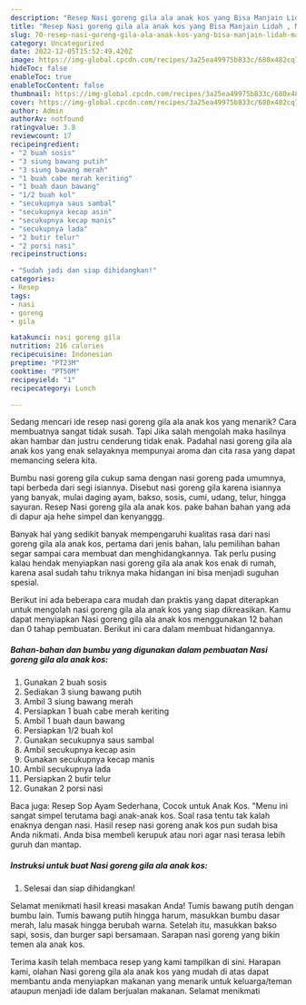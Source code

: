 ```yaml
---
description: "Resep Nasi goreng gila ala anak kos yang Bisa Manjain Lidah , Mantap"
title: "Resep Nasi goreng gila ala anak kos yang Bisa Manjain Lidah , Mantap"
slug: 70-resep-nasi-goreng-gila-ala-anak-kos-yang-bisa-manjain-lidah-mantap
category: Uncategorized
date: 2022-12-05T15:52:49.420Z
image: https://img-global.cpcdn.com/recipes/3a25ea49975b833c/680x482cq70/nasi-goreng-gila-ala-anak-kos-foto-resep-utama.jpg
hideToc: false
enableToc: true
enableTocContent: false
thumbnail: https://img-global.cpcdn.com/recipes/3a25ea49975b833c/680x482cq70/nasi-goreng-gila-ala-anak-kos-foto-resep-utama.jpg
cover: https://img-global.cpcdn.com/recipes/3a25ea49975b833c/680x482cq70/nasi-goreng-gila-ala-anak-kos-foto-resep-utama.jpg
author: Admin
authorAv: notfound
ratingvalue: 3.8
reviewcount: 17
recipeingredient:
- "2 buah sosis"
- "3 siung bawang putih"
- "3 siung bawang merah"
- "1 buah cabe merah keriting"
- "1 buah daun bawang"
- "1/2 buah kol"
- "secukupnya saus sambal"
- "secukupnya kecap asin"
- "secukupnya kecap manis"
- "secukupnya lada"
- "2 butir telur"
- "2 porsi nasi"
recipeinstructions:

- "Sudah jadi dan siap dihidangkan!"
categories:
- Resep
tags:
- nasi
- goreng
- gila

katakunci: nasi goreng gila 
nutrition: 216 calories
recipecuisine: Indonesian
preptime: "PT23M"
cooktime: "PT50M"
recipeyield: "1"
recipecategory: Lunch

---
```



Sedang mencari ide resep nasi goreng gila ala anak kos yang menarik? Cara membuatnya sangat tidak susah. Tapi Jika salah mengolah maka hasilnya akan hambar dan justru cenderung tidak enak. Padahal nasi goreng gila ala anak kos yang enak selayaknya mempunyai aroma dan cita rasa yang dapat memancing selera kita.


Bumbu nasi goreng gila cukup sama dengan nasi goreng pada umumnya, tapi berbeda dari segi isiannya. Disebut nasi goreng gila karena isiannya yang banyak, mulai daging ayam, bakso, sosis, cumi, udang, telur, hingga sayuran. Resep Nasi goreng gila ala anak kos. pake bahan bahan yang ada di dapur aja hehe simpel dan kenyanggg.

Banyak hal yang sedikit banyak mempengaruhi kualitas rasa dari nasi goreng gila ala anak kos, pertama dari jenis bahan, lalu pemilihan bahan segar sampai cara membuat dan menghidangkannya. Tak perlu pusing kalau hendak menyiapkan nasi goreng gila ala anak kos enak di rumah, karena asal sudah tahu triknya maka hidangan ini bisa menjadi suguhan spesial.


Berikut ini ada beberapa cara mudah dan praktis yang dapat diterapkan untuk mengolah nasi goreng gila ala anak kos yang siap dikreasikan. Kamu dapat menyiapkan Nasi goreng gila ala anak kos menggunakan 12 bahan dan 0 tahap pembuatan. Berikut ini cara dalam membuat hidangannya.

<!--inarticleads1-->

##### Bahan-bahan dan bumbu yang digunakan dalam pembuatan Nasi goreng gila ala anak kos:

1. Gunakan 2 buah sosis
1. Sediakan 3 siung bawang putih
1. Ambil 3 siung bawang merah
1. Persiapkan 1 buah cabe merah keriting
1. Ambil 1 buah daun bawang
1. Persiapkan 1/2 buah kol
1. Gunakan secukupnya saus sambal
1. Ambil secukupnya kecap asin
1. Gunakan secukupnya kecap manis
1. Ambil secukupnya lada
1. Persiapkan 2 butir telur
1. Gunakan 2 porsi nasi


Baca juga: Resep Sop Ayam Sederhana, Cocok untuk Anak Kos. &#34;Menu ini sangat simpel terutama bagi anak-anak kos. Soal rasa tentu tak kalah enaknya dengan nasi. Hasil resep nasi goreng anak kos pun sudah bisa Anda nikmati. Anda bisa membeli kerupuk atau nori agar nasi terasa lebih guruh dan mantap. 

<!--inarticleads2-->

##### Instruksi untuk buat Nasi goreng gila ala anak kos:


1. Selesai dan siap dihidangkan!

Selamat menikmati hasil kreasi masakan Anda! Tumis bawang putih dengan bumbu lain. Tumis bawang putih hingga harum, masukkan bumbu dasar merah, lalu masak hingga berubah warna. Setelah itu, masukkan bakso sapi, sosis, dan burger sapi bersamaan. Sarapan nasi goreng yang bikin temen ala anak kos. 

Terima kasih telah membaca resep yang kami tampilkan di sini. Harapan kami, olahan Nasi goreng gila ala anak kos yang mudah di atas dapat membantu anda menyiapkan makanan yang menarik untuk keluarga/teman ataupun menjadi ide dalam berjualan makanan. Selamat menikmati
